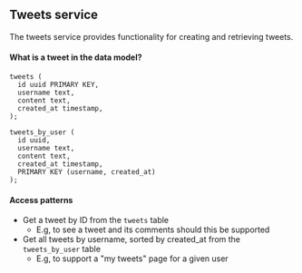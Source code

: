## Tweets service

The tweets service provides functionality for creating and retrieving tweets.

#### What is a tweet in the data model?

```
tweets (
  id uuid PRIMARY KEY,
  username text,
  content text,
  created_at timestamp,
);

tweets_by_user (
  id uuid,
  username text,
  content text,
  created_at timestamp,
  PRIMARY KEY (username, created_at)
);
```

#### Access patterns

- Get a tweet by ID from the `tweets` table
    - E.g, to see a tweet and its comments should this be supported
- Get all tweets by username, sorted by created_at from the `tweets_by_user` table
    - E.g, to support a "my tweets" page for a given user

